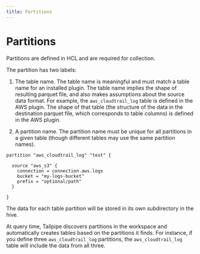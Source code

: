 ```yaml
---
title: Partitions
---
```



# Partitions

Partitions are defined in HCL and are required for collection.  

The partition has two labels:

1. The table name. The table name is meaningful and must match a table name for an installed plugin. The table name implies the shape of resulting parquet file, and also makes assumptions about the source data format.  For example, the `aws_cloudtrail_log` table is defined in the AWS plugin.  The shape of that table (the structure of the data in the destination parquet file, which corresponds to table columns) is defined in the AWS plugin.

2. A partition name.  The partition name must be unique for all partitions in a given table (though different tables may use the same partition names).  

```hcl
partition "aws_cloudtrail_log" "test" {

  source "aws_s3" {
    connection = connection.aws.logs
    bucket = "my-logs-bucket"
    prefix = "optional/path"
  }
  
}
``` 

The data for each table partition will be stored in its own subdirectory in the hive.

At query time, Tailpipe discovers partitions in the workspace and automatically creates tables based on the partitions it finds.  For instance, if you define three `aws_cloudtrail_log` partitions, the `aws_cloudtrail_log` table will include the data from all three.


